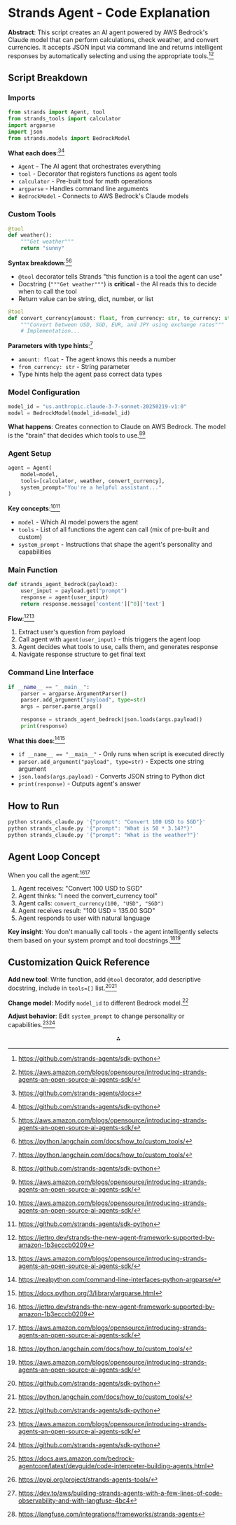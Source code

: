 # Strands Agent - Code Explanation

**Abstract**: This script creates an AI agent powered by AWS Bedrock's Claude model that can perform calculations, check weather, and convert currencies. It accepts JSON input via command line and returns intelligent responses by automatically selecting and using the appropriate tools.[^2][^3]

## Script Breakdown

### Imports

```python
from strands import Agent, tool
from strands_tools import calculator
import argparse
import json
from strands.models import BedrockModel
```

**What each does**:[^1][^2]

- `Agent` - The AI agent that orchestrates everything
- `tool` - Decorator that registers functions as agent tools
- `calculator` - Pre-built tool for math operations
- `argparse` - Handles command line arguments
- `BedrockModel` - Connects to AWS Bedrock's Claude models


### Custom Tools

```python
@tool
def weather():
    """Get weather"""
    return "sunny"
```

**Syntax breakdown**:[^3][^9]

- `@tool` decorator tells Strands "this function is a tool the agent can use"
- Docstring (`"""Get weather"""`) is **critical** - the AI reads this to decide when to call the tool
- Return value can be string, dict, number, or list

```python
@tool
def convert_currency(amount: float, from_currency: str, to_currency: str):
    """Convert between USD, SGD, EUR, and JPY using exchange rates"""
    # Implementation...
```

**Parameters with type hints**:[^9]

- `amount: float` - The agent knows this needs a number
- `from_currency: str` - String parameter
- Type hints help the agent pass correct data types


### Model Configuration

```python
model_id = "us.anthropic.claude-3-7-sonnet-20250219-v1:0"
model = BedrockModel(model_id=model_id)
```

**What happens**: Creates connection to Claude on AWS Bedrock. The model is the "brain" that decides which tools to use.[^2][^3]

### Agent Setup

```python
agent = Agent(
    model=model,
    tools=[calculator, weather, convert_currency],
    system_prompt="You're a helpful assistant..."
)
```

**Key concepts**:[^3][^2]

- `model` - Which AI model powers the agent
- `tools` - List of all functions the agent can call (mix of pre-built and custom)
- `system_prompt` - Instructions that shape the agent's personality and capabilities


### Main Function

```python
def strands_agent_bedrock(payload):
    user_input = payload.get("prompt")
    response = agent(user_input)
    return response.message['content'][^0]['text']
```

**Flow**:[^6][^3]

1. Extract user's question from payload
2. Call agent with `agent(user_input)` - this triggers the agent loop
3. Agent decides what tools to use, calls them, and generates response
4. Navigate response structure to get final text

### Command Line Interface

```python
if __name__ == "__main__":
    parser = argparse.ArgumentParser()
    parser.add_argument("payload", type=str)
    args = parser.parse_args()
    
    response = strands_agent_bedrock(json.loads(args.payload))
    print(response)
```

**What this does**:[^10][^11]

- `if __name__ == "__main__"` - Only runs when script is executed directly
- `parser.add_argument("payload", type=str)` - Expects one string argument
- `json.loads(args.payload)` - Converts JSON string to Python dict
- `print(response)` - Outputs agent's answer


## How to Run

```bash
python strands_claude.py '{"prompt": "Convert 100 USD to SGD"}'
python strands_claude.py '{"prompt": "What is 50 * 3.14?"}'
python strands_claude.py '{"prompt": "What is the weather?"}'
```


## Agent Loop Concept

When you call the agent:[^6][^3]

1. Agent receives: "Convert 100 USD to SGD"
2. Agent thinks: "I need the convert_currency tool"
3. Agent calls: `convert_currency(100, "USD", "SGD")`
4. Agent receives result: "100 USD = 135.00 SGD"
5. Agent responds to user with natural language

**Key insight**: You don't manually call tools - the agent intelligently selects them based on your system prompt and tool docstrings.[^9][^3]

## Customization Quick Reference

**Add new tool**: Write function, add `@tool` decorator, add descriptive docstring, include in `tools=[]` list.[^2][^9]

**Change model**: Modify `model_id` to different Bedrock model.[^2]

**Adjust behavior**: Edit `system_prompt` to change personality or capabilities.[^3][^2]
<span style="display:none">[^4][^5][^7][^8]</span>

<div align="center">⁂</div>

[^1]: https://github.com/strands-agents/docs

[^2]: https://github.com/strands-agents/sdk-python

[^3]: https://aws.amazon.com/blogs/opensource/introducing-strands-agents-an-open-source-ai-agents-sdk/

[^4]: https://docs.aws.amazon.com/bedrock-agentcore/latest/devguide/code-interpreter-building-agents.html

[^5]: https://pypi.org/project/strands-agents-tools/

[^6]: https://jettro.dev/strands-the-new-agent-framework-supported-by-amazon-1b3ecccb0209

[^7]: https://dev.to/aws/building-strands-agents-with-a-few-lines-of-code-observability-and-with-langfuse-4bc4

[^8]: https://langfuse.com/integrations/frameworks/strands-agents

[^9]: https://python.langchain.com/docs/how_to/custom_tools/

[^10]: https://realpython.com/command-line-interfaces-python-argparse/

[^11]: https://docs.python.org/3/library/argparse.html

